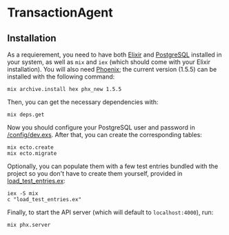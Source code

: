 # TransactionAgent

## Installation

As a requierement, you need to have both [Elixir](https://elixir-lang.org/) and [PostgreSQL](https://www.postgresql.org/) installed in your system,
as well as `mix` and `iex` (which should come with your Elixir installation).
You will also need [Phoenix](https://hexdocs.pm/phoenix/installation.html);
the current version (1.5.5) can be installed with the following command:

```
mix archive.install hex phx_new 1.5.5
```

Then, you can get the necessary dependencies with:

```
mix deps.get
```
Now you should configure your PostgreSQL user and password in [/config/dev.exs](https://github.com/DavidMazarro/transaction-agent/blob/master/config/dev.exs).
After that, you can create the corresponding tables:

```
mix ecto.create
mix ecto.migrate
```

Optionally, you can populate them with a few test entries bundled with the project so you don't have to create them yourself, provided in [load_test_entries.ex](https://github.com/DavidMazarro/transaction-agent/blob/master/load_test_entries.ex):

```
iex -S mix
c "load_test_entries.ex"
```

Finally, to start the API server (which will default to `localhost:4000`), run:

```
mix phx.server
```

